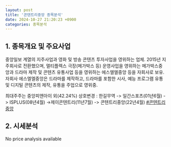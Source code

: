 ```yaml
---
layout: post
title: '콘텐트리중앙 종목분석'
date: 2024-10-27 21:20:23 +0900
categories: 종목분석
---
```


## 1. 종목개요 및 주요사업

중앙일보 계열의 지주사업과 영화 및 방송 콘텐츠 투자사업을 영위하는 업체. 2015년 지주회사로 전환했으며, 멀티플렉스 극장(메가박스 등) 운영사업을 영위하는 메가박스중앙과 드라마 제작 및 콘텐츠 유통사업 등을 영위하는 에스엘엘중앙 등을 자회사로 보유. 자회사 에스엘엘중앙은 드라마를 제작하고, 드라마를 포함한 시사, 예능 프로그램 유통 및 디지털 콘텐츠의 제작, 유통을 주업으로 영위중.

최대주주는 중앙피앤아이 외(42.24%) 상호변경 : 한길무역 -> 일간스포츠(01년6월) -> ISPLUS(08년4월) ->제이콘텐트리(11년7월) -> 콘텐트리중앙(22년4월)
[#콘텐트리중앙](#)

## 2. 시세분석

No price analysis available
